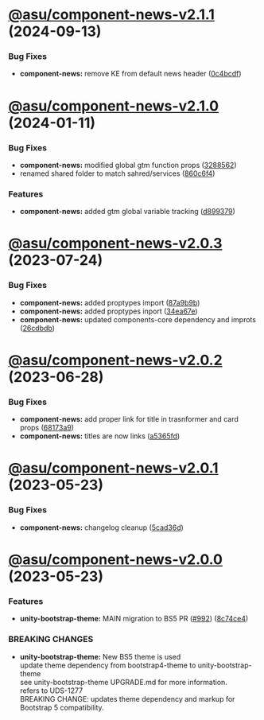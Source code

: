 # [@asu/component-news-v2.1.1](https://github.com/asu/asu-unity-stack/compare/@asu/component-news-v2.1.0...@asu/component-news-v2.1.1) (2024-09-13)


### Bug Fixes

* **component-news:** remove KE from default news header ([0c4bcdf](https://github.com/asu/asu-unity-stack/commit/0c4bcdf74bcd24def7e141ede7656bb658a6d8c8))

# [@asu/component-news-v2.1.0](https://github.com/asu/asu-unity-stack/compare/@asu/component-news-v2.0.3...@asu/component-news-v2.1.0) (2024-01-11)


### Bug Fixes

* **component-news:** modified global gtm function props ([3288562](https://github.com/asu/asu-unity-stack/commit/3288562e3a1c17e4bf872fdcd685430f87c04a05))
* renamed shared folder to match sahred/services ([860c6f4](https://github.com/asu/asu-unity-stack/commit/860c6f44d42119956cbaa36d8c9d8798613c76fa))


### Features

* **component-news:** added gtm global variable tracking ([d899379](https://github.com/asu/asu-unity-stack/commit/d899379b1c38db4708ca372eec126eec7618626d))

# [@asu/component-news-v2.0.3](https://github.com/asu/asu-unity-stack/compare/@asu/component-news-v2.0.2...@asu/component-news-v2.0.3) (2023-07-24)


### Bug Fixes

* **component-news:** added proptypes import ([87a9b9b](https://github.com/asu/asu-unity-stack/commit/87a9b9b623de00d5237d12594fa3f16c68519400))
* **component-news:** added proptypes inport ([34ea67e](https://github.com/asu/asu-unity-stack/commit/34ea67ea85ef283191cf3a41f942b65c58a59fd8))
* **component-news:** updated components-core dependency and improts ([26cdbdb](https://github.com/asu/asu-unity-stack/commit/26cdbdb248734c9b5a8bece9a8a6be8c8e5013e3))

# [@asu/component-news-v2.0.2](https://github.com/asu/asu-unity-stack/compare/@asu/component-news-v2.0.1...@asu/component-news-v2.0.2) (2023-06-28)


### Bug Fixes

* **component-news:** add proper link for title in trasnformer and card props ([68173a9](https://github.com/asu/asu-unity-stack/commit/68173a92124bcbfbdef25465f1bfc0f33542da4e))
* **component-news:** titles are now links ([a5365fd](https://github.com/asu/asu-unity-stack/commit/a5365fd483c499ec19b2b74937d631e0538e6755))

# [@asu/component-news-v2.0.1](https://github.com/asu/asu-unity-stack/compare/@asu/component-news-v2.0.0...@asu/component-news-v2.0.1) (2023-05-23)


### Bug Fixes

* **component-news:** changelog cleanup ([5cad36d](https://github.com/asu/asu-unity-stack/commit/5cad36db019ead9915431e47c24e1432de379e9d))

# [@asu/component-news-v2.0.0](https://github.com/asu/asu-unity-stack/compare/@asu/component-news-v1.1.2...@asu/component-news-v2.0.0) (2023-05-23)


### Features

* **unity-bootstrap-theme:** MAIN migration to BS5 PR ([#992](https://github.com/asu/asu-unity-stack/issues/992)) ([8c74ce4](https://github.com/asu/asu-unity-stack/commit/8c74ce4dc65278839b207b9ae895ea76e8e2195d))


### BREAKING CHANGES

* **unity-bootstrap-theme:** New BS5 theme is used<br>
update theme dependency from bootstrap4-theme to unity-bootstrap-theme<br>
see unity-bootstrap-theme UPGRADE.md for more information.<br>
refers to UDS-1277<br>
BREAKING CHANGE: updates theme dependency and markup for Bootstrap 5 compatibility.
